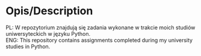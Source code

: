 # Opis/Description
PL: W repozytorium znajdują się zadania wykonane w trakcie moich studiów uniwersyteckich w języku Python.<br />
ENG: This repository contains assignments completed during my university studies in Python.
